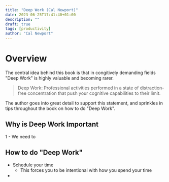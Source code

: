 ```yaml
---
title: "Deep Work (Cal Newport)"
date: 2023-06-25T17:41:40+01:00
description: ""
draft: true
tags: [productivity]
author: "Cal Newport"
---
```



# Overview

The central idea behind this book is that in congitively demanding fields "Deep Work" is highly valuable and becoming rarer.

> Deep Work: Professional activities performed in a state of distraction-free concentration that push your cognitive capabilities to their limit.

The author goes into great detail to support this statement, and sprinkles in tips throughout the book on how to do "Deep Work". 

## Why is Deep Work Important



1 - We need to











## How to do "Deep Work"


- Schedule your time
    - This forces you to be intentional with how you spend your time
- 


